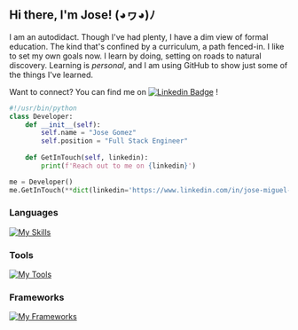 <!--
**jgome284/jgome284** is a ✨ _special_ ✨ repository because its `README.md` (this file) appears on your GitHub profile.
# Languages
![Python](https://img.shields.io/badge/Python-3776AB?style=plastic&logo=python&logoColor=white)
![C++](https://img.shields.io/badge/C++-000000?style=plastic&logo=cplusplus&logoColor=white)
![JavaScript](https://img.shields.io/badge/JavaScript-F7DF1E?style=plastic&logo=javascript&logoColor=black)
TypeScript
![HTML5](https://img.shields.io/badge/HTML5-E34F26?style=plastic&logo=html5&logoColor=orange)
![CSS3](https://img.shields.io/badge/CSS3-1572B6?style=plastic&logo=css3&logoColor=blue)
-->

## Hi there, I'm Jose! (◕ヮ◕)ﾉ
I am an autodidact. Though I've had plenty, I have a dim view of formal education. The kind that's confined by a curriculum, a path fenced-in. I like to set my own goals now. I learn by doing, setting on roads to natural discovery. Learning is *personal*, and I am using GitHub to show just some of the things I've learned. 

Want to connect? You can find me on [![Linkedin Badge](https://img.shields.io/badge/LinkedIn-0077B5?style=plastic&logo=linkedin&logoColor=white)](https://www.linkedin.com/in/jose-miguel-gomez-03ba16129/) !

```python
#!/usr/bin/python
class Developer:
    def __init__(self):
        self.name = "Jose Gomez"
        self.position = "Full Stack Engineer"
    
    def GetInTouch(self, linkedin):
        print(f'Reach out to me on {linkedin}')

me = Developer()
me.GetInTouch(**dict(linkedin='https://www.linkedin.com/in/jose-miguel-gomez-03ba16129/'))
```

### Languages
[![My Skills](https://skillicons.dev/icons?i=python,typescript,js,html,css,cpp)](https://skillicons.dev)

### Tools
[![My Tools](https://skillicons.dev/icons?i=docker,vscode,linux,bash,md,git,github,gitlab,raspberrypi,arduino)](https://skillicons.dev)

### Frameworks
[![My Frameworks](https://skillicons.dev/icons?i=flask,scikitlearn,tensorflow,kubernetes,regex,opencv,deno,react,nodejs,d3,bootstrap,jquery,sass,redis,mongodb,sqlite,postgres&perline=10)](https://skillicons.dev)
